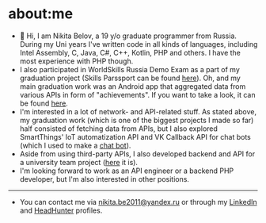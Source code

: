 # about:me
- 👋 Hi, I am Nikita Belov, a 19 y/o graduate programmer from Russia. During my Uni years I've written code in all kinds of languages, including Intel Assembly, C, Java, C#, C++, Kotlin, PHP and others. I have the most experience with PHP though.  
- I also participated in WorldSkills Russia Demo Exam as a part of my graduation project (Skills Parssport can be found [here](https://sp.dp.worldskills.ru/xYaY5X78a7L)). Oh, and my main graduation work was an Android app that aggregated data from various APIs in form of "achievements". If you want to take a look, it can be found [here](https://github.com/EZGGWP/Aggregate).
- I'm interested in a lot of network- and API-related stuff. As stated above, my graduation work (which is one of the biggest projects I made so far) half consisted of fetching data from APIs, but I also explored SmartThings' IoT automatization API and VK Callback API for chat bots (which I used to make a [chat bot](https://github.com/EZGGWP/VK-TS-Bot)). 
- Aside from using third-party APIs, I also developed backend and API for a university team project ([here](https://github.com/Anekdoteam/Filth-backend) it is). 
- I'm looking forward to work as an API engineer or a backend PHP developer, but I'm also interested in other positions.
******
- You can contact me via nikita.be2011@yandex.ru or through my [LinkedIn](https://www.linkedin.com/in/nikita-belov-dev) and [HeadHunter](https://spb.hh.ru/resume/4e795fa6ff0762baf20039ed1f4d72554e314a) profiles.

